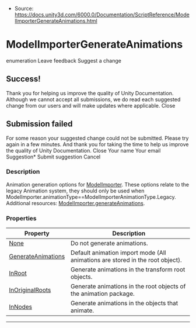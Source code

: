 * Source: https://docs.unity3d.com/6000.0/Documentation/ScriptReference/ModelImporterGenerateAnimations.html

# ModelImporterGenerateAnimations
enumeration
Leave feedback
Suggest a change
## Success!
Thank you for helping us improve the quality of Unity Documentation. Although we cannot accept all submissions, we do read each suggested change from our users and will make updates where applicable.
Close
## Submission failed
For some reason your suggested change could not be submitted. Please <a>try again</a> in a few minutes. And thank you for taking the time to help us improve the quality of Unity Documentation.
Close
Your name Your email Suggestion* Submit suggestion
Cancel
### Description
Animation generation options for [ModelImporter](https://docs.unity3d.com/6000.0/Documentation/ScriptReference/ModelImporter.html). These options relate to the legacy Animation system, they should only be used when ModelImporter.animationType==ModelImporterAnimationType.Legacy.
Additional resources: [ModelImporter.generateAnimations](https://docs.unity3d.com/6000.0/Documentation/ScriptReference/ModelImporter-generateAnimations.html).
### Properties
Property | Description  
---|---  
[None](https://docs.unity3d.com/6000.0/Documentation/ScriptReference/ModelImporterGenerateAnimations.None.html) | Do not generate animations.  
[GenerateAnimations](https://docs.unity3d.com/6000.0/Documentation/ScriptReference/ModelImporterGenerateAnimations.GenerateAnimations.html) | Default animation import mode (All animations are stored in the root object).  
[InRoot](https://docs.unity3d.com/6000.0/Documentation/ScriptReference/ModelImporterGenerateAnimations.InRoot.html) | Generate animations in the transform root objects.  
[InOriginalRoots](https://docs.unity3d.com/6000.0/Documentation/ScriptReference/ModelImporterGenerateAnimations.InOriginalRoots.html) | Generate animations in the root objects of the animation package.  
[InNodes](https://docs.unity3d.com/6000.0/Documentation/ScriptReference/ModelImporterGenerateAnimations.InNodes.html) | Generate animations in the objects that animate.  
* * *
